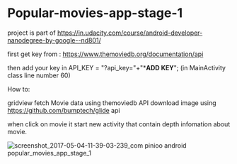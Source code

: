 # Popular-movies-app-stage-1
project is part of https://in.udacity.com/course/android-developer-nanodegree-by-google--nd801/

first get key from : https://www.themoviedb.org/documentation/api
       
then add your key in API_KEY = "?api_key="+"***ADD KEY**"; (in MainActivity class line number 60)

How to:

gridview fetch Movie data using themoviedb API
download image using https://github.com/bumptech/glide api

when click on movie it start new activity that contain depth infomation about movie.

![screenshot_2017-05-04-11-39-03-239_com pinioo android popular_movies_app_stage_1](https://cloud.githubusercontent.com/assets/19701880/25692374/aa7972ea-30bf-11e7-8b37-245813fa4c54-small.png)

